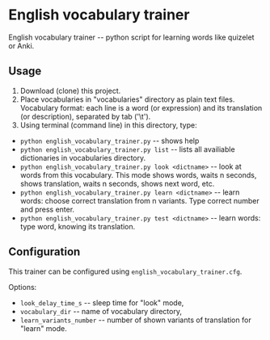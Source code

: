 # English vocabulary trainer

English vocabulary trainer -- python script for learning words like quizelet or Anki.

## Usage

1. Download (clone) this project.
2. Place vocabularies in "vocabularies" directory as plain text files.
Vocabulary format: each line is a word (or expression) and its translation (or description), separated by tab ('\t').
3. Using terminal (command line) in this directory, type:
- `python english_vocabulary_trainer.py` -- shows help
- `python english_vocabulary_trainer.py list` -- lists all availiable dictionaries in vocabularies directory.
- `python english_vocabulary_trainer.py look <dictname>` -- look at words from this vocabulary. This mode shows words, waits n seconds, shows translation, waits n seconds, shows next word, etc.
- `python english_vocabulary_trainer.py learn <dictname>` -- learn words: choose correct translation from n variants. Type correct number and press enter.
- `python english_vocabulary_trainer.py test <dictname>` -- learn words: type word, knowing its translation.

## Configuration

This trainer can be configured using `english_vocabulary_trainer.cfg`.

Options:
- `look_delay_time_s` -- sleep time for "look" mode,
- `vocabulary_dir` -- name of vocabulary directory,
- `learn_variants_number` -- number of shown variants of translation for "learn" mode.
